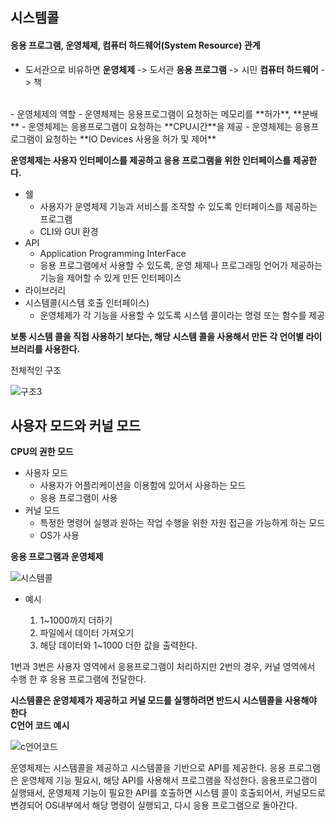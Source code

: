 ## 시스템콜

#### 응용 프로그램, 운영체제, 컴퓨터 하드웨어(System Resource) 관계
- 도서관으로 비유하면
**운영체제** -> 도서관
**응용 프로그램** -> 시민
**컴퓨터 하드웨어** -> 책
<br>
- 운영체제의 역할
    - 운영체제는 응용프로그램이 요청하는 메모리를 **허가**, **분배**
    - 운영체제는 응용프로그램이 요청하는 **CPU시간**을 제공
    - 운영체제는 응용프로그램이 요청하는 **IO Devices 사용을 허가 및 제어**

**운영체제는 사용자 인터페이스를 제공하고 응용 프로그램을 위한 인터페이스를 제공한다.**
- 쉘
    - 사용자가 운영체제 기능과 서비스를 조작할 수 있도록 인터페이스를 제공하는 프로그램
    - CLI와 GUI 환경
- API
    - Application Programming InterFace
    - 응용 프로그램에서 사용할 수 있도록, 운영 체제나 프로그래밍 언어가 제공하는 기능을 제어할 수 있게 만든 인터페이스
- 라이브러리
- 시스템콜(시스템 호출 인터페이스)
    - 운영체제가 각 기능을 사용할 수 있도록 시스템 콜이라는 명령 또는 함수를 제공

**보통 시스템 콜을 직접 사용하기 보다는, 해당 시스템 콜을 사용해서 만든 각 언어별 라이브러리를 사용한다.**

전체적인 구조

![구조3](https://user-images.githubusercontent.com/76687078/114837306-856a5080-9e0e-11eb-88ac-7e5bc5c56e37.png)

## 사용자 모드와 커널 모드

**CPU의 권한 모드**
- 사용자 모드
    - 사용자가 어플리케이션을 이용함에 있어서 사용하는 모드
    - 응용 프로그램이 사용
- 커널 모드
    - 특정한 명령어 실행과 원하는 작업 수행을 위한 자원 접근을 가능하게 하는 모드
    - OS가 사용 

**응용 프로그램과 운영체제**

![시스템콜](https://user-images.githubusercontent.com/76687078/114843357-b5b4ed80-9e14-11eb-8722-b4101ce1744f.jpg)

- 예시

    1. 1~1000까지 더하기
    2. 파일에서 데이터 가져오기
    3. 해당 데이터와 1~1000 더한 값을 출력한다.

1번과 3번은 사용자 영역에서 응용프로그램이 처리하지만 2번의 경우, 커널 영역에서 수행 한 후 응용 프로그램에 전달한다.

**시스템콜은 운영체제가 제공하고 커널 모드를 실행하려면 반드시 시스템콜을 사용해야 한다**
<br>
**C언어 코드 예시**

![c언어코드](https://user-images.githubusercontent.com/76687078/114844415-c023b700-9e15-11eb-84bd-1309236fdf1c.jpg)

운영체제는 시스템콜을 제공하고 시스템콜을 기반으로 API를 제공한다. 응용 프로그램은 운영체제 기능 필요시, 해당 API를 사용해서 프로그램을 작성한다. 
응용프로그램이 실행돼서, 운영체제 기능이 필요한 API를 호출하면 시스템 콜이 호출되어서, 커널모드로 변경되어 OS내부에서 해당 명령이 실행되고, 다시 응용 프로그램으로 돌아간다.